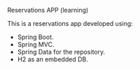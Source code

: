 Reservations APP (learning)

This is a reservations app developed using:
 
 * Spring Boot.
 * Spring MVC.
 * Spring Data for the repository.
 * H2 as an embedded DB.
 
 